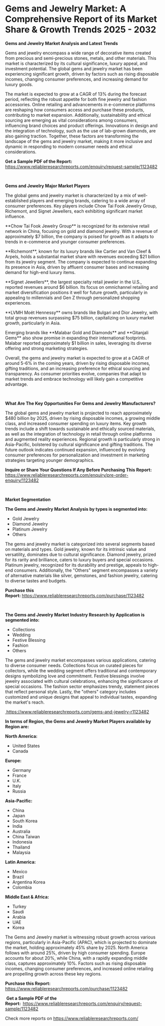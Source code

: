 <p><h1>Gems and Jewelry Market: A Comprehensive Report of its Market Share & Growth Trends 2025 - 2032</h1></p><p><strong>Gems and Jewelry Market Analysis and Latest Trends</strong></p>
<p><p>Gems and jewelry encompass a wide range of decorative items created from precious and semi-precious stones, metals, and other materials. This market is characterized by its cultural significance, luxury appeal, and investment potential. The global gems and jewelry market has been experiencing significant growth, driven by factors such as rising disposable incomes, changing consumer preferences, and increasing demand for luxury goods.</p><p>The market is expected to grow at a CAGR of 13% during the forecast period, reflecting the robust appetite for both fine jewelry and fashion accessories. Online retailing and advancements in e-commerce platforms are reshaping how consumers access and purchase these products, contributing to market expansion. Additionally, sustainability and ethical sourcing are emerging as vital considerations among consumers, influencing brand choices and product offerings. Innovations in design and the integration of technology, such as the use of lab-grown diamonds, are also gaining traction. Together, these factors are transforming the landscape of the gems and jewelry market, making it more inclusive and dynamic in responding to modern consumer needs and ethical considerations.</p></p>
<p><strong>Get a Sample PDF of the Report:&nbsp;</strong> <a href="https://www.reliableresearchreports.com/enquiry/request-sample/1123482?utm_campaign=1950&utm_medium=2&utm_source=Github&utm_content=ia&utm_term=08022025&utm_id=gems-and-jewelry">https://www.reliableresearchreports.com/enquiry/request-sample/1123482</a></p>
<p>&nbsp;</p>
<p><strong>Gems and Jewelry Major Market Players</strong></p>
<p><p>The global gems and jewelry market is characterized by a mix of well-established players and emerging brands, catering to a wide array of consumer preferences. Key players include Chow Tai Fook Jewelry Group, Richemont, and Signet Jewellers, each exhibiting significant market influence.</p><p>**Chow Tai Fook Jewelry Group** is recognized for its extensive retail network in China, focusing on gold and diamond jewelry. With a revenue of approximately $7 billion, the company is poised for growth as it adapts to trends in e-commerce and younger consumer preferences.</p><p>**Richemont**, known for its luxury brands like Cartier and Van Cleef & Arpels, holds a substantial market share with revenues exceeding $21 billion from its jewelry segment. The company is expected to continue expanding its presence in Asia, driven by affluent consumer bases and increasing demand for high-end luxury items.</p><p>**Signet Jewellers**, the largest specialty retail jeweler in the U.S., reported revenues around $6 billion. Its focus on omnichannel retailing and market diversification positions it well for future growth, particularly in appealing to millennials and Gen Z through personalized shopping experiences.</p><p>**LVMH Moët Hennessy** owns brands like Bulgari and Dior Jewelry, with total group revenues surpassing $75 billion, capitalizing on luxury market growth, particularly in Asia.</p><p>Emerging brands like **Malabar Gold and Diamonds** and **Gitanjali Gems** also show promise in expanding their international footprints. Malabar reported approximately $1 billion in sales, leveraging its diverse offering and strong marketing strategies.</p><p>Overall, the gems and jewelry market is expected to grow at a CAGR of around 5-6% in the coming years, driven by rising disposable incomes, gifting traditions, and an increasing preference for ethical sourcing and transparency. As consumer priorities evolve, companies that adapt to market trends and embrace technology will likely gain a competitive advantage.</p></p>
<p>&nbsp;</p>
<p><strong>What Are The Key Opportunities For Gems and Jewelry Manufacturers?</strong></p>
<p><p>The global gems and jewelry market is projected to reach approximately $480 billion by 2025, driven by rising disposable incomes, a growing middle class, and increased consumer spending on luxury items. Key growth trends include a shift towards sustainable and ethically sourced materials, as well as the integration of technology in retail through online platforms and augmented reality experiences. Regional growth is particularly strong in Asia-Pacific, bolstered by cultural significance and gifting traditions. The future outlook indicates continued expansion, influenced by evolving consumer preferences for personalization and investment in marketing strategies targeting younger demographics.</p></p>
<p><strong>Inquire or Share Your Questions If Any Before Purchasing This Report:</strong> <a href="https://www.reliableresearchreports.com/enquiry/pre-order-enquiry/1123482?utm_campaign=1950&utm_medium=2&utm_source=Github&utm_content=ia&utm_term=08022025&utm_id=gems-and-jewelry">https://www.reliableresearchreports.com/enquiry/pre-order-enquiry/1123482</a></p>
<p>&nbsp;</p>
<p><strong>Market Segmentation</strong></p>
<p><strong>The Gems and Jewelry Market Analysis by types is segmented into:</strong></p>
<p><ul><li>Gold Jewelry</li><li>Diamond Jewelry</li><li>Platinum Jewelry</li><li>Others</li></ul></p>
<p><p>The gems and jewelry market is categorized into several segments based on materials and types. Gold jewelry, known for its intrinsic value and versatility, dominates due to cultural significance. Diamond jewelry, prized for its rarity and brilliance, caters to luxury buyers and special occasions. Platinum jewelry, recognized for its durability and prestige, appeals to high-end consumers. Additionally, the "Others" segment encompasses a variety of alternative materials like silver, gemstones, and fashion jewelry, catering to diverse tastes and budgets.</p></p>
<p><strong>Purchase this Report:&nbsp;</strong><a href="https://www.reliableresearchreports.com/purchase/1123482?utm_campaign=1950&utm_medium=2&utm_source=Github&utm_content=ia&utm_term=08022025&utm_id=gems-and-jewelry">https://www.reliableresearchreports.com/purchase/1123482</a></p>
<p>&nbsp;</p>
<p><strong>The Gems and Jewelry Market Industry Research by Application is segmented into:</strong></p>
<p><ul><li>Collections</li><li>Wedding</li><li>Festive Blessing</li><li>Fashion</li><li>Others</li></ul></p>
<p><p>The gems and jewelry market encompasses various applications, catering to diverse consumer needs. Collections focus on curated pieces for collectors, while the wedding segment offers traditional and contemporary designs symbolizing love and commitment. Festive blessings involve jewelry associated with cultural celebrations, enhancing the significance of special occasions. The fashion sector emphasizes trendy, statement pieces that reflect personal style. Lastly, the "others" category includes customized and unique designs that appeal to individual tastes, expanding the market's reach.</p></p>
<p><a href="https://www.reliableresearchreports.com/gems-and-jewelry-r1123482?utm_campaign=1950&utm_medium=2&utm_source=Github&utm_content=ia&utm_term=08022025&utm_id=gems-and-jewelry">&nbsp;https://www.reliableresearchreports.com/gems-and-jewelry-r1123482</a></p>
<p><strong>In terms of Region, the Gems and Jewelry Market Players available by Region are:</strong></p>
<p>
    <p> <strong> North America: </strong>
        <ul>
            <li>United States</li>
            <li>Canada</li>
        </ul>
        </p> 
    <p> <strong> Europe: </strong>
        <ul>
            <li>Germany</li>
            <li>France</li>
            <li>U.K.</li>
            <li>Italy</li>
            <li>Russia</li>
        </ul>
        </p> 
    <p> <strong> Asia-Pacific: </strong>
        <ul>
            <li>China</li>
            <li>Japan</li>
            <li>South Korea</li>
            <li>India</li>
            <li>Australia</li>
            <li>China Taiwan</li>
            <li>Indonesia</li>
            <li>Thailand</li>
            <li>Malaysia</li>
        </ul>
        </p> 
    <p> <strong> Latin America: </strong>
        <ul>
            <li>Mexico</li>
            <li>Brazil</li>
            <li>Argentina Korea</li>
            <li>Colombia</li>
        </ul>
        </p> 
    <p> <strong> Middle East & Africa: </strong>
        <ul>
            <li>Turkey</li>
            <li>Saudi</li>
            <li>Arabia</li>
            <li>UAE</li>
            <li>Korea</li>
        </ul>
    </p>
    </p>
<p><p>The Gems and Jewelry market is witnessing robust growth across various regions, particularly in Asia-Pacific (APAC), which is projected to dominate the market, holding approximately 45% share by 2025. North America follows with around 25%, driven by high consumer spending. Europe accounts for about 20%, while China, with a rapidly expanding middle class, captures approximately 10%. Factors such as rising disposable incomes, changing consumer preferences, and increased online retailing are propelling growth across these key regions.</p></p>
<p><strong>Purchase this Report: </strong><a href="https://www.reliableresearchreports.com/purchase/1123482?utm_campaign=1950&utm_medium=2&utm_source=Github&utm_content=ia&utm_term=08022025&utm_id=gems-and-jewelry">https://www.reliableresearchreports.com/purchase/1123482</a></p>
<p>&nbsp;<strong>Get a Sample PDF of the Report:&nbsp;&nbsp;</strong><a href="https://www.reliableresearchreports.com/enquiry/request-sample/1123482?utm_campaign=1950&utm_medium=2&utm_source=Github&utm_content=ia&utm_term=08022025&utm_id=gems-and-jewelry">https://www.reliableresearchreports.com/enquiry/request-sample/1123482</a></p>
<p><strong></strong></p>
<p>Check more reports on <a href="https://www.reliableresearchreports.com/?utm_campaign=1950&utm_medium=2&utm_source=Github&utm_content=ia&utm_term=08022025&utm_id=gems-and-jewelry">https://www.reliableresearchreports.com/</a></p>